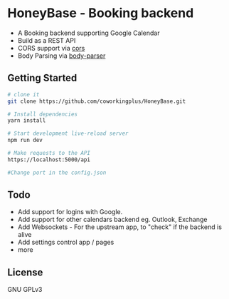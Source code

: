 HoneyBase - Booking backend
==================================

- A Booking backend supporting Google Calendar
- Build as a REST API
- CORS support via [cors](https://github.com/troygoode/node-cors)
- Body Parsing via [body-parser](https://github.com/expressjs/body-parser)

Getting Started
---------------

```sh
# clone it
git clone https://github.com/coworkingplus/HoneyBase.git

# Install dependencies
yarn install

# Start development live-reload server
npm run dev

# Make requests to the API
https://localhost:5000/api

#Change port in the config.json

```

Todo
----
- Add support for logins with Google.
- Add support for other calendars backend eg. Outlook, Exchange
- Add Websockets - For the upstream app, to "check" if the backend is alive
- Add settings control app / pages
- more



License
-------

GNU GPLv3
